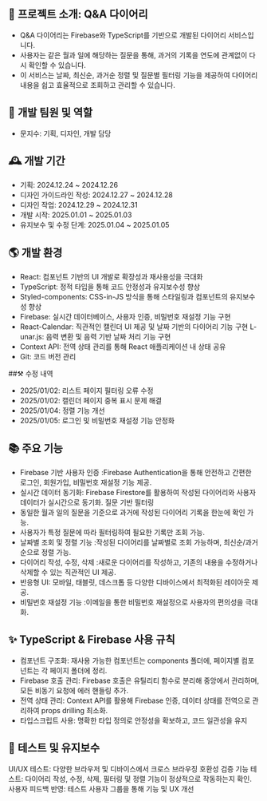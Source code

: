 ## 🌈 프로젝트 소개: Q&A 다이어리

- Q&A 다이어리는 Firebase와 TypeScript를 기반으로 개발된 다이어리 서비스입니다.
- 사용자는 같은 월과 일에 해당하는 질문을 통해, 과거의 기록을 연도에 관계없이 다시 확인할 수 있습니다.
- 이 서비스는 날짜, 최신순, 과거순 정렬 및 질문별 필터링 기능을 제공하여 다이어리 내용을 쉽고 효율적으로 조회하고 관리할 수 있습니다.

## 🏡 개발 팀원 및 역할

- 문지수: 기획, 디자인, 개발 담당

## 🕰️ 개발 기간

- 기획: 2024.12.24 ~ 2024.12.26
- 디자인 가이드라인 작성: 2024.12.27 ~ 2024.12.28
- 디자인 작업: 2024.12.29 ~ 2024.12.31
- 개발 시작: 2025.01.01 ~ 2025.01.03
- 유지보수 및 수정 단계: 2025.01.04 ~ 2025.01.05

## 🌎 개발 환경

- React: 컴포넌트 기반의 UI 개발로 확장성과 재사용성을 극대화
- TypeScript: 정적 타입을 통해 코드 안정성과 유지보수성 향상
- Styled-components: CSS-in-JS 방식을 통해 스타일링과 컴포넌트의 유지보수성 향상
- Firebase: 실시간 데이터베이스, 사용자 인증, 비밀번호 재설정 기능 구현
- React-Calendar: 직관적인 캘린더 UI 제공 및 날짜 기반의 다이어리 기능 구현
  L- unar.js: 음력 변환 및 음력 기반 날짜 처리 기능 구현
- Context API: 전역 상태 관리를 통해 React 애플리케이션 내 상태 공유
- Git: 코드 버전 관리

##⚒️ 수정 내역

- 2025/01/02: 리스트 페이지 필터링 오류 수정
- 2025/01/02: 캘린더 페이지 중복 표시 문제 해결
- 2025/01/04: 정렬 기능 개선
- 2025/01/05: 로그인 및 비밀번호 재설정 기능 안정화

## 📚 주요 기능

- Firebase 기반 사용자 인증 :Firebase Authentication을 통해 안전하고 간편한 로그인, 회원가입, 비밀번호 재설정 기능 제공.
- 실시간 데이터 동기화: Firebase Firestore를 활용하여 작성된 다이어리와 사용자 데이터가 실시간으로 동기화.
  질문 기반 필터링
- 동일한 월과 일의 질문을 기준으로 과거에 작성된 다이어리 기록을 한눈에 확인 가능.
- 사용자가 특정 질문에 따라 필터링하여 필요한 기록만 조회 가능.
- 날짜별 조회 및 정렬 기능 :작성된 다이어리를 날짜별로 조회 가능하며, 최신순/과거순으로 정렬 가능.
- 다이어리 작성, 수정, 삭제 :새로운 다이어리를 작성하고, 기존의 내용을 수정하거나 삭제할 수 있는 직관적인 UI 제공.
- 반응형 UI: 모바일, 태블릿, 데스크톱 등 다양한 디바이스에서 최적화된 레이아웃 제공.
- 비밀번호 재설정 기능 :이메일을 통한 비밀번호 재설정으로 사용자의 편의성을 극대화.

## ✨ TypeScript & Firebase 사용 규칙

- 컴포넌트 구조화: 재사용 가능한 컴포넌트는 components 폴더에, 페이지별 컴포넌트는 각 페이지 폴더에 정리.
- Firebase 호출 관리: Firebase 호출은 유틸리티 함수로 분리해 중앙에서 관리하며, 모든 비동기 요청에 에러 핸들링 추가.
- 전역 상태 관리: Context API를 활용해 Firebase 인증, 데이터 상태를 전역으로 관리하여 props drilling 최소화.
- 타입스크립트 사용: 명확한 타입 정의로 안정성을 확보하고, 코드 일관성을 유지

## 🧪 테스트 및 유지보수

UI/UX 테스트: 다양한 브라우저 및 디바이스에서 크로스 브라우징 호환성 검증
기능 테스트: 다이어리 작성, 수정, 삭제, 필터링 및 정렬 기능이 정상적으로 작동하는지 확인.
사용자 피드백 반영: 테스트 사용자 그룹을 통해 기능 및 UX 개선
